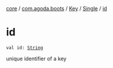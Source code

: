 [core](../../../index.md) / [com.agoda.boots](../../index.md) / [Key](../index.md) / [Single](index.md) / [id](./id.md)

# id

`val id: `[`String`](https://kotlinlang.org/api/latest/jvm/stdlib/kotlin/-string/index.html)

unique identifier of a key

